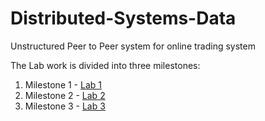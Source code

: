 # Distributed-Systems-Data

Unstructured Peer to Peer system for online trading system

The Lab work is divided into three milestones:

1. Milestone 1 - [Lab 1](https://github.com/SahilJindal1/Distributed-Systems-Data/tree/main/stock%20bazaar/labs/lab%201)
2. Milestone 2 - [Lab 2](https://github.com/SahilJindal1/Distributed-Systems-Data/tree/main/stock%20bazaar/labs/lab%202)
3. Milestone 3 - [Lab 3](https://github.com/SahilJindal1/Distributed-Systems-Data/tree/main/stock%20bazaar/labs/lab%203)

